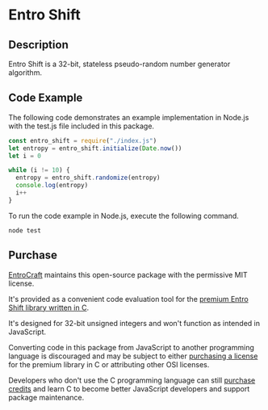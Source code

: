 # Entro Shift
## Description
Entro Shift is a 32-bit, stateless pseudo-random number generator algorithm.

## Code Example
The following code demonstrates an example implementation in Node.js with the test.js file included in this package.

``` javascript
const entro_shift = require("./index.js")
let entropy = entro_shift.initialize(Date.now())
let i = 0

while (i != 10) {
  entropy = entro_shift.randomize(entropy)
  console.log(entropy)
  i++
}
```

To run the code example in Node.js, execute the following command.

``` console
node test
```

## Purchase
[EntroCraft](https://entrocraft.com/) maintains this open-source package with the permissive MIT license.

It's provided as a convenient code evaluation tool for the [premium Entro Shift library written in C](https://entrocraft.com/dungeon/randomization-algorithms/entro-shift/).

It's designed for 32-bit unsigned integers and won't function as intended in JavaScript.

Converting code in this package from JavaScript to another programming language is discouraged and may be subject to either [purchasing a license](https://entrocraft.com/dungeon/randomization-algorithms/entro-shift/#license) for the premium library in C or attributing other OSI licenses.

Developers who don't use the C programming language can still [purchase credits](https://entrocraft.com/pricing/) and learn C to become better JavaScript developers and support package maintenance.
